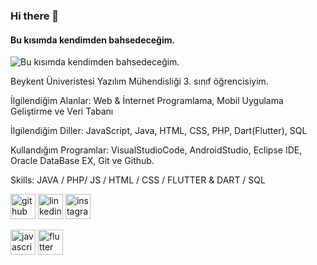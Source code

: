 ### Hi there 👋
#### Bu kısımda kendimden bahsedeceğim.
![Bu kısımda kendimden bahsedeceğim.](https://media.istockphoto.com/vectors/software-engineering-banner-and-icons-vector-id636526232?s=612x612)

Beykent Üniveristesi Yazılım Mühendisliği  3. sınıf  öğrencisiyim. 

İlgilendiğim Alanlar: Web & İnternet Programlama, Mobil Uygulama Geliştirme ve Veri Tabanı

İlgilendiğim Diller: JavaScript, Java, HTML, CSS, PHP, Dart(Flutter), SQL

Kullandığım Programlar: VisualStudioCode, AndroidStudio, Eclipse IDE, Oracle DataBase EX, Git ve Github.

Skills:  JAVA / PHP/ JS / HTML / CSS / FLUTTER & DART / SQL



[<img src='https://cdn.jsdelivr.net/npm/simple-icons@3.0.1/icons/github.svg' alt='github' height='40'>](https://github.com/omermustekiin)  [<img src='https://cdn.jsdelivr.net/npm/simple-icons@3.0.1/icons/linkedin.svg' alt='linkedin' height='40'>](https://www.linkedin.com/in/omermustekiin/)  [<img src='https://cdn.jsdelivr.net/npm/simple-icons@3.0.1/icons/instagram.svg' alt='instagram' height='40'>](https://www.instagram.com/omermustekiin/)  

[<img src='https://cdn.jsdelivr.net/npm/simple-icons@3.0.1/icons/javascript.svg' alt='javascript' height='40'>](https://flyclipart.com/thumb2/computer-icons-logo-brand-javascript-javaserver-pages-free-892749.png)   [<img src='https://cdn.jsdelivr.net/npm/simple-icons@3.0.1/icons/flutter.svg' alt='flutter' height='40'>]("C:\Users\omer-\OneDrive\Resimler\flutter_QkRCmS1.jpg")  


